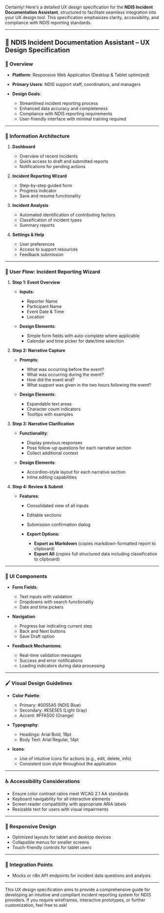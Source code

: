 Certainly! Here's a detailed UX design specification for the **NDIS Incident Documentation Assistant**, structured to facilitate seamless integration into your UX design tool. This specification emphasizes clarity, accessibility, and compliance with NDIS reporting standards.

---

## 🎨 NDIS Incident Documentation Assistant – UX Design Specification

### 🧭 Overview

- **Platform**: Responsive Web Application (Desktop & Tablet optimized)
- **Primary Users**: NDIS support staff, coordinators, and managers
- **Design Goals**:

  - Streamlined incident reporting process
  - Enhanced data accuracy and completeness
  - Compliance with NDIS reporting requirements
  - User-friendly interface with minimal training required

---

### 🧱 Information Architecture

1. **Dashboard**

   - Overview of recent incidents
   - Quick access to draft and submitted reports
   - Notifications for pending actions

2. **Incident Reporting Wizard**

   - Step-by-step guided form
   - Progress indicator
   - Save and resume functionality

3. **Incident Analysis**

   - Automated identification of contributing factors
   - Classification of incident types
   - Summary reports

4. **Settings & Help**

   - User preferences
   - Access to support resources
   - Feedback submission

---

### 🧩 User Flow: Incident Reporting Wizard

1. **Step 1: Event Overview**

   - **Inputs**:

     - Reporter Name
     - Participant Name
     - Event Date & Time
     - Location

   - **Design Elements**:

     - Simple form fields with auto-complete where applicable
     - Calendar and time picker for date/time selection

2. **Step 2: Narrative Capture**

   - **Prompts**:

     - What was occurring before the event?
     - What was occurring during the event?
     - How did the event end?
     - What support was given in the two hours following the event?

   - **Design Elements**:

     - Expandable text areas
     - Character count indicators
     - Tooltips with examples

3. **Step 3: Narrative Clarification**

   - **Functionality**:

     - Display previous responses
     - Pose follow-up questions for each narrative section
     - Collect additional context

   - **Design Elements**:

     - Accordion-style layout for each narrative section
     - Inline editing capabilities

4. **Step 4: Review & Submit**

   - **Features**:

     - Consolidated view of all inputs
     - Editable sections
     - Submission confirmation dialog
     - **Export Options:**

       - **Export as Markdown** (copies markdown-formatted report to clipboard)
       - **Export All** (copies full structured data including classification to clipboard)

---

### 🎨 UI Components

- **Form Fields**:

  - Text inputs with validation
  - Dropdowns with search functionality
  - Date and time pickers

- **Navigation**:

  - Progress bar indicating current step
  - Back and Next buttons
  - Save Draft option

- **Feedback Mechanisms**:

  - Real-time validation messages
  - Success and error notifications
  - Loading indicators during data processing

---

### 🖌️ Visual Design Guidelines

- **Color Palette**:

  - Primary: #0055A5 (NDIS Blue)
  - Secondary: #E5E5E5 (Light Gray)
  - Accent: #FFA500 (Orange)

- **Typography**:

  - Headings: Arial Bold, 18pt
  - Body Text: Arial Regular, 14pt

- **Icons**:

  - Use of intuitive icons for actions (e.g., edit, delete, info)
  - Consistent icon style throughout the application

---

### ♿ Accessibility Considerations

- Ensure color contrast ratios meet WCAG 2.1 AA standards
- Keyboard navigability for all interactive elements
- Screen reader compatibility with appropriate ARIA labels
- Resizable text for users with visual impairments

---

### 📱 Responsive Design

- Optimized layouts for tablet and desktop devices
- Collapsible menus for smaller screens
- Touch-friendly controls for tablet users

---

### 🔗 Integration Points

- Mocks or n8n API endpoints for incident data questions and analysis

---

This UX design specification aims to provide a comprehensive guide for developing an intuitive and compliant incident reporting system for NDIS providers. If you require wireframes, interactive prototypes, or further customization, feel free to ask!

